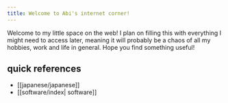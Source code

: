 ```yaml
---
title: Welcome to Abi's internet corner!
---
```


Welcome to my little space on the web! I plan on filling this with everything I might need to access later, meaning it will probably be a chaos of all my hobbies, work and life in general. Hope you find something useful!

## quick references

- [[japanese/japanese]]
- [[software/index| software]]
